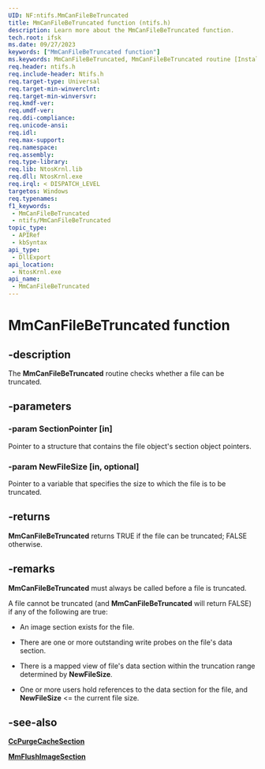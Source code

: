 ```yaml
---
UID: NF:ntifs.MmCanFileBeTruncated
title: MmCanFileBeTruncated function (ntifs.h)
description: Learn more about the MmCanFileBeTruncated function.
tech.root: ifsk
ms.date: 09/27/2023
keywords: ["MmCanFileBeTruncated function"]
ms.keywords: MmCanFileBeTruncated, MmCanFileBeTruncated routine [Installable File System Drivers], ifsk.mmcanfilebetruncated, mmref_7d6c86f9-4a26-4d2c-bf55-9352044e9339.xml, ntifs/MmCanFileBeTruncated
req.header: ntifs.h
req.include-header: Ntifs.h
req.target-type: Universal
req.target-min-winverclnt: 
req.target-min-winversvr: 
req.kmdf-ver: 
req.umdf-ver: 
req.ddi-compliance: 
req.unicode-ansi: 
req.idl: 
req.max-support: 
req.namespace: 
req.assembly: 
req.type-library: 
req.lib: NtosKrnl.lib
req.dll: NtosKrnl.exe
req.irql: < DISPATCH_LEVEL
targetos: Windows
req.typenames: 
f1_keywords:
 - MmCanFileBeTruncated
 - ntifs/MmCanFileBeTruncated
topic_type:
 - APIRef
 - kbSyntax
api_type:
 - DllExport
api_location:
 - NtosKrnl.exe
api_name:
 - MmCanFileBeTruncated
---
```


# MmCanFileBeTruncated function

## -description

The **MmCanFileBeTruncated** routine checks whether a file can be truncated.

## -parameters

### -param SectionPointer [in]

Pointer to a structure that contains the file object's section object pointers.

### -param NewFileSize [in, optional]

Pointer to a variable that specifies the size to which the file is to be truncated.

## -returns

**MmCanFileBeTruncated** returns TRUE if the file can be truncated; FALSE otherwise.

## -remarks

**MmCanFileBeTruncated** must always be called before a file is truncated.

A file cannot be truncated (and **MmCanFileBeTruncated** will return FALSE) if any of the following are true:

* An image section exists for the file.

* There are one or more outstanding write probes on the file's data section.

* There is a mapped view of file's data section within the truncation range determined by **NewFileSize**.

* One or more users hold references to the data section for the file, and **NewFileSize** <= the current file size.

## -see-also

[**CcPurgeCacheSection**](nf-ntifs-ccpurgecachesection.md)

[**MmFlushImageSection**](nf-ntifs-mmflushimagesection.md)
